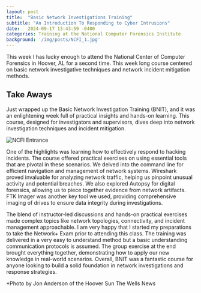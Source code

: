 ```yaml
---
layout: post
title:  "Basic Network Investigations Training"
subtitle: "An Introduction To Responding to Cyber Intrusions"
date:   2024-09-17 13:43:59 -0400
categories: Training at the National Computer Forensics Institute
background: '/img/posts/NCFI_1.jpg'
---
```


 <p>This week I has lucky enough to attend the National Center of Computer Forensics in Hoover, AL for a second time. This week long course centered on basic network investigative techniques and network incident mitigation methods.</p>

<h2 class="section-heading"> Take Aways </h2>

<p> Just wrapped up the Basic Network Investigation Training (BNIT), and it was an enlightening week full of practical insights and hands-on learning. This course, designed for investigators and supervisors, dives deep into network investigation techniques and incident mitigation.</p>

<img src="https://www.thewellnews.com/cdn-cgi/image/width=500,height=333,format=webp,fit=cover/wp-content/uploads/2022/07/entrance.png" alt="NCFI Entrance">

<!-- style="width:750px;height:500px;" class="center" -->

<p> One of the highlights was learning how to effectively respond to hacking incidents. The course offered practical exercises on using essential tools that are pivotal in these scenarios. We delved into the command line for efficient navigation and management of network systems. Wireshark proved invaluable for analyzing network traffic, helping us pinpoint unusual activity and potential breaches. We also explored Autopsy for digital forensics, allowing us to piece together evidence from network artifacts. FTK Imager was another key tool we used, providing comprehensive imaging of drives to ensure data integrity during investigations.</p>

<p> The blend of instructor-led discussions and hands-on practical exercises made complex topics like network topologies, connectivity, and incident management approachable. I am very happy that I started my preparations to take the Network+ Exam prior to attending this class. The training was delivered in a very easy to understand method but a basic understanding communication protocols is assumed. The group exercise at the end brought everything together, demonstrating how to apply our new knowledge in real-world scenarios. Overall, BNIT was a fantastic course for anyone looking to build a solid foundation in network investigations and response strategies.</p>

<p> *Photo by Jon Anderson of the Hoover Sun The Wells News
 
 <!-- <div class="reveal">
      <div class="slides">
        <section data-markdown="slides/TRAINING.md" data-separator="^---$" data-separator-vertical="^--$" data-background-image="slides/img/background.png"></section>
      </div> -->
 
 <!-- You’ll find this post in your `_posts` directory. Go ahead and edit it and re-build the site to see your changes. You can rebuild the site in many different ways, but the most common way is to run `jekyll serve`, which launches a web server and auto-regenerates your site when a file is updated. --> 

<!-- Jekyll requires blog post files to be named according to the following format: --> 

<!-- `YEAR-MONTH-DAY-title.MARKUP` --> 

<!-- Where `YEAR` is a four-digit number, `MONTH` and `DAY` are both two-digit numbers, and `MARKUP` is the file extension representing the format used in the file. After that, include the necessary front matter. Take a look at the source for this post to get an idea about how it works. --> 

<!-- Jekyll also offers powerful support for code snippets: --> 

<!-- Check out the [Jekyll docs][jekyll-docs] for more info on how to get the most out of Jekyll. File all bugs/feature requests at [Jekyll’s GitHub repo][jekyll-gh]. If you have questions, you can ask them on [Jekyll Talk][jekyll-talk]. --> 

<!-- [jekyll-docs]: https://jekyllrb.com/docs/home
[jekyll-gh]:   https://github.com/jekyll/jekyll
[jekyll-talk]: https://talk.jekyllrb.com/ --> 
